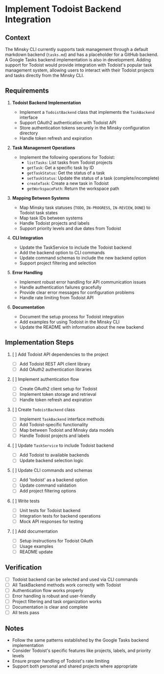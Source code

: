 # Implement Todoist Backend Integration

## Context

The Minsky CLI currently supports task management through a default markdown backend (`tasks.md`) and has a placeholder for a GitHub backend. A Google Tasks backend implementation is also in development. Adding support for Todoist would provide integration with Todoist's popular task management system, allowing users to interact with their Todoist projects and tasks directly from the Minsky CLI.

## Requirements

1. **Todoist Backend Implementation**

   - Implement a `TodoistBackend` class that implements the `TaskBackend` interface
   - Support OAuth2 authentication with Todoist API
   - Store authentication tokens securely in the Minsky configuration directory
   - Handle token refresh and expiration

2. **Task Management Operations**

   - Implement the following operations for Todoist:
     - `listTasks`: List tasks from Todoist projects
     - `getTask`: Get a specific task by ID
     - `getTaskStatus`: Get the status of a task
     - `setTaskStatus`: Update the status of a task (complete/incomplete)
     - `createTask`: Create a new task in Todoist
     - `getWorkspacePath`: Return the workspace path

3. **Mapping Between Systems**

   - Map Minsky task statuses (`TODO`, `IN-PROGRESS`, `IN-REVIEW`, `DONE`) to Todoist task states
   - Map task IDs between systems
   - Handle Todoist projects and labels
   - Support priority levels and due dates from Todoist

4. **CLI Integration**

   - Update the TaskService to include the Todoist backend
   - Add the backend option to CLI commands
   - Update command schemas to include the new backend option
   - Support project filtering and selection

5. **Error Handling**

   - Implement robust error handling for API communication issues
   - Handle authentication failures gracefully
   - Provide clear error messages for configuration problems
   - Handle rate limiting from Todoist API

6. **Documentation**
   - Document the setup process for Todoist integration
   - Add examples for using Todoist in the Minsky CLI
   - Update the README with information about the new backend

## Implementation Steps

1. [ ] Add Todoist API dependencies to the project

   - [ ] Add Todoist REST API client library
   - [ ] Add OAuth2 authentication libraries

2. [ ] Implement authentication flow

   - [ ] Create OAuth2 client setup for Todoist
   - [ ] Implement token storage and retrieval
   - [ ] Handle token refresh and expiration

3. [ ] Create `TodoistBackend` class

   - [ ] Implement `TaskBackend` interface methods
   - [ ] Add Todoist-specific functionality
   - [ ] Map between Todoist and Minsky data models
   - [ ] Handle Todoist projects and labels

4. [ ] Update `TaskService` to include Todoist backend

   - [ ] Add Todoist to available backends
   - [ ] Update backend selection logic

5. [ ] Update CLI commands and schemas

   - [ ] Add 'todoist' as a backend option
   - [ ] Update command validation
   - [ ] Add project filtering options

6. [ ] Write tests

   - [ ] Unit tests for Todoist backend
   - [ ] Integration tests for backend operations
   - [ ] Mock API responses for testing

7. [ ] Add documentation
   - [ ] Setup instructions for Todoist OAuth
   - [ ] Usage examples
   - [ ] README update

## Verification

- [ ] Todoist backend can be selected and used via CLI commands
- [ ] All TaskBackend methods work correctly with Todoist
- [ ] Authentication flow works properly
- [ ] Error handling is robust and user-friendly
- [ ] Project filtering and task organization works
- [ ] Documentation is clear and complete
- [ ] All tests pass

## Notes

- Follow the same patterns established by the Google Tasks backend implementation
- Consider Todoist's specific features like projects, labels, and priority levels
- Ensure proper handling of Todoist's rate limiting
- Support both personal and shared projects where appropriate
